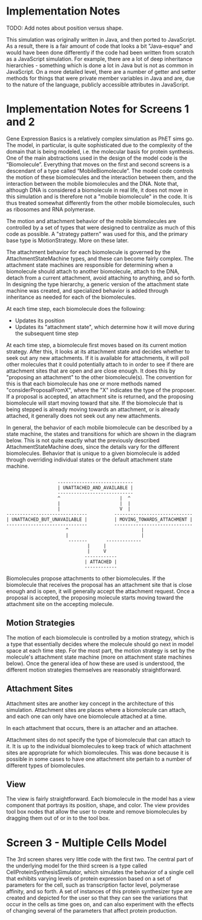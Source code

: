 Implementation Notes
====================

TODO: Add notes about position versus shape.

This simulation was originally written in Java, and then ported to JavaScript.  As a result, there is a fair amount of
code that looks a bit "Java-esque" and would have been done differently if the code had been written from scratch as a
JavaScript simulation.  For example, there are a lot of deep inheritance hierarchies - something which is done a lot in
Java but is not as common in JavaScript.  On a more detailed level, there are a number of getter and setter methods for
things that were private member variables in Java and are, due to the nature of the language, publicly accessible
attributes in JavaScript.

# Implementation Notes for Screens 1 and 2

Gene Expression Basics is a relatively complex simulation as PhET sims go.  The
model, in particular, is quite sophisticated due to the complexity of the domain that is
being modeled, i.e. the molecular basis for protein synthesis.  One of the
main abstractions used in the design of the model code is the “Biomolecule”.
Everything that moves on the first and second screens is a
descendant of a type called “MobileBiomolecule”.  The model code controls the
motion of these biomolecules and the interaction between them, and the
interaction between the mobile biomolecules and the DNA.  Note that, although
DNA is considered a biomolecule in real life, it does not move in this simulation
and is therefore not a "mobile biomolecule" in the code.  It is thus treated
somewhat differently from the other mobile biomolecules, such as ribosomes and
RNA polymerase.

The motion and attachment behavior of the mobile biomolecules are controlled by
a set of types that were designed to centralize as much of this code as
possible.  A "strategy pattern" was used for this, and the primary base type is
MotionStrategy.  More on these later.

The attachment behavior for each biomolecule is governed by the
AttachmentStateMachine types, and these can become fairly complex.  The
attachment state machines are responsible for determining when a biomolecule
should attach to another biomolecule, attach to the DNA, detach from a current
attachment, avoid attaching to anything, and so forth.  In designing the type
hierarchy, a generic version of the attachment state machine was created, and 
specialized behavior is added through inheritance as needed for each of the biomolecules.

At each time step, each biomolecule does the following:
- Updates its position
- Updates its "attachment state", which determine how it will move during the
  subsequent time step

At each time step, a biomolecule first moves based on its current motion
strategy.  After this, it looks at its attachment state and decides whether
to seek out any new attachments.  If it is available for attachments, it will
poll other molecules that it could potentially attach to in order to see if
there are attachment sites that are open and are close enough. It does this by
"proposing an attachment" to the other biomolecule(s).  The convention for this
is that each biomolecule has one or more methods named "considerProposalFromX",
where the "X" indicates the type of the proposer.  If a proposal is accepted, an
attachment site is returned, and the proposing biomolecule will start moving
toward that site.  If the biomolecule that is being stepped is already moving
towards an attachment, or is already attached, it generally does not seek out
any new attachments.

In general, the behavior of each mobile biomolecule can be described by a state
machine, the states and transitions for which are shown in the diagram below.
This is not quite exactly what the previously described AttachmentStateMachine
does, since the details vary for the different biomolecules.
Behavior that is unique to a given biomolecule is added through overriding
individual states or the default attachment state machine.

```

                   ----------------------------
                   | UNATTACHED_AND_AVAILABLE |
                   ----------------------------
                   ^                      |  ^
                   |                      |  |
                   |                      V  |
------------------------------          -----------------------------
| UNATTACHED_BUT_UNAVAILABLE |          | MOVING_TOWARDS_ATTACHMENT |
------------------------------          -----------------------------
                      ^                           |
                      |                           |
                       -------       -------------
                              |     |
                              |     V
                             ------------
                             | ATTACHED |
                             ------------
```

Biomolecules propose attachments to other biomolecules.  If the biomolecule
that receives the proposal has an attachment site that is close enough and is
open, it will generally accept the attachment request.  Once a proposal is
accepted, the proposing molecule starts moving toward the attachment site on
the accepting molecule.

## Motion Strategies

The motion of each biomolecule is controlled by a motion strategy, which is a
type that essentially decides where the molecule should go next in model
space at each time step.  For the most part, the motion strategy is set by the
molecule's attachment state machine (more on attachment state machines below).
Once the general idea of how these are used is understood, the different motion
strategies themselves are reasonably straightforward.

## Attachment Sites

Attachment sites are another key concept in the architecture of this
simulation. Attachment sites are places where a biomolecule can attach, and
each one can only have one biomolecule attached at a time.

In each attachment that occurs, there is an attacher and an attachee.

Attachment sites do not specify the type of biomolecule that can attach to it.
It is up to the individual biomolecules to keep track of which attachment sites
are appropriate for which biomolecules.  This was done because it is possible
in some cases to have one attachment site pertain to a number of different
types of biomolecules.

## View

The view is fairly straightforward.  Each biomolecule in the model has a view
component that portrays its position, shape, and color.  The view provides
tool box nodes that allow the user to create and remove biomolecules by
dragging them out of or in to the tool box.

# Screen 3 - Multiple Cells Model

The 3rd screen shares very little code with the first two.  The central part of
the underlying model for the third screen is a type called
CellProteinSynthesisSimulator, which simulates the behavior of a single cell
that exhibits varying levels of protein expression based on a set of parameters
for the cell, such as transcription factor level, polymerase affinity, and so
forth.  A set of instances of this protein synthesizer type are created and
depicted for the user so that they can see the variations that occur in the
cells as time goes on, and can also experiment with the effects of changing
several of the parameters that affect protein production.
